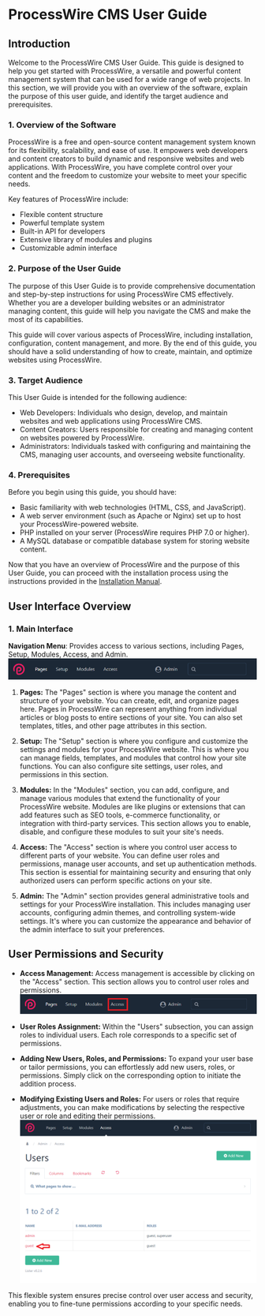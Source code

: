 # ProcessWire CMS User Guide

## Introduction

Welcome to the ProcessWire CMS User Guide. This guide is designed to help you get started with ProcessWire, a versatile and powerful content management system that can be used for a wide range of web projects. In this section, we will provide you with an overview of the software, explain the purpose of this user guide, and identify the target audience and prerequisites.

### 1. Overview of the Software

ProcessWire is a free and open-source content management system known for its flexibility, scalability, and ease of use. It empowers web developers and content creators to build dynamic and responsive websites and web applications. With ProcessWire, you have complete control over your content and the freedom to customize your website to meet your specific needs.

Key features of ProcessWire include:

- Flexible content structure
- Powerful template system
- Built-in API for developers
- Extensive library of modules and plugins
- Customizable admin interface

### 2. Purpose of the User Guide

The purpose of this User Guide is to provide comprehensive documentation and step-by-step instructions for using ProcessWire CMS effectively. Whether you are a developer building websites or an administrator managing content, this guide will help you navigate the CMS and make the most of its capabilities.

This guide will cover various aspects of ProcessWire, including installation, configuration, content management, and more. By the end of this guide, you should have a solid understanding of how to create, maintain, and optimize websites using ProcessWire.

### 3. Target Audience

This User Guide is intended for the following audience:

- Web Developers: Individuals who design, develop, and maintain websites and web applications using ProcessWire CMS.
- Content Creators: Users responsible for creating and managing content on websites powered by ProcessWire.
- Administrators: Individuals tasked with configuring and maintaining the CMS, managing user accounts, and overseeing website functionality.

### 4. Prerequisites

Before you begin using this guide, you should have:

- Basic familiarity with web technologies (HTML, CSS, and JavaScript).
- A web server environment (such as Apache or Nginx) set up to host your ProcessWire-powered website.
- PHP installed on your server (ProcessWire requires PHP 7.0 or higher).
- A MySQL database or compatible database system for storing website content.

Now that you have an overview of ProcessWire and the purpose of this User Guide, you can proceed with the installation process using the instructions provided in the [Installation Manual](https://github.com/Humaka01/software-development-and-documentation/blob/main/Process%20Wire%20CMS/Process%20Wire%20CMS%20Installation%20Manual.docx).

## User Interface Overview

### 1. Main Interface

**Navigation Menu**: Provides access to various sections, including Pages, Setup, Modules, Access, and Admin.
   ![screenshot_displaying_the_navigation_menu](https://github.com/Humaka01/software-development-and-documentation/blob/main/Process%20Wire%20CMS/screenshots/screenshot_displaying_the_navigation_menu.png)

1. **Pages:**
The "Pages" section is where you manage the content and structure of your website. You can create, edit, and organize pages here. Pages in ProcessWire can represent anything from individual articles or blog posts to entire sections of your site. You can also set templates, titles, and other page attributes in this section.

2. **Setup:**
The "Setup" section is where you configure and customize the settings and modules for your ProcessWire website. This is where you can manage fields, templates, and modules that control how your site functions. You can also configure site settings, user roles, and permissions in this section.

3. **Modules:**
In the "Modules" section, you can add, configure, and manage various modules that extend the functionality of your ProcessWire website. Modules are like plugins or extensions that can add features such as SEO tools, e-commerce functionality, or integration with third-party services. This section allows you to enable, disable, and configure these modules to suit your site's needs.

4. **Access:**
The "Access" section is where you control user access to different parts of your website. You can define user roles and permissions, manage user accounts, and set up authentication methods. This section is essential for maintaining security and ensuring that only authorized users can perform specific actions on your site.

5. **Admin:**
The "Admin" section provides general administrative tools and settings for your ProcessWire installation. This includes managing user accounts, configuring admin themes, and controlling system-wide settings. It's where you can customize the appearance and behavior of the admin interface to suit your preferences.

## User Permissions and Security

- **Access Management:** Access management is accessible by clicking on the "Access" section. This section allows you to control user roles and permissions.
![access](https://github.com/Humaka01/software-development-and-documentation/blob/main/Process%20Wire%20CMS/screenshots/access.png)

- **User Roles Assignment:** Within the "Users" subsection, you can assign roles to individual users. Each role corresponds to a specific set of permissions.

- **Adding New Users, Roles, and Permissions:** To expand your user base or tailor permissions, you can effortlessly add new users, roles, or permissions. Simply click on the corresponding option to initiate the addition process.

- **Modifying Existing Users and Roles:** For users or roles that require adjustments, you can make modifications by selecting the respective user or role and editing their permissions.
![edit_users](https://github.com/Humaka01/software-development-and-documentation/blob/main/Process%20Wire%20CMS/screenshots/edit_users.png)

This flexible system ensures precise control over user access and security, enabling you to fine-tune permissions according to your specific needs.
